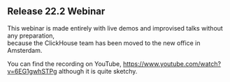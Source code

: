 ## Release 22.2 Webinar

This webinar is made entirely with live demos and improvised talks without any preparation,  
because the ClickHouse team has been moved to the new office in Amsterdam.

You can find the recording on YouTube, https://www.youtube.com/watch?v=6EG1gwhSTPg although it is quite sketchy.
